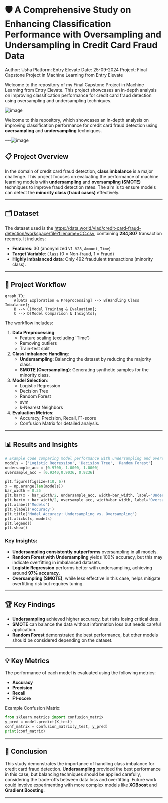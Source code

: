 
# 🛡️ A Comprehensive Study on Enhancing Classification Performance with Oversampling and Undersampling in Credit Card Fraud Data
Author: Usha
Platform: Entry Elevate
Date: 25-09-2024
Project: Final Capstone Project in Machine Learning from Entry Elevate


Welcome to the repository of my Final Capstone Project in Machine Learning from Entry Elevate. This project showcases an in-depth analysis on improving classification performance for credit card fraud detection using oversampling and undersampling techniques.



![image](https://github.com/user-attachments/assets/91650571-bae2-4b91-85f0-8e7bdb9aff1c)


Welcome to this repository, which showcases an in-depth analysis on improving classification performance for credit card fraud detection using **oversampling** and **undersampling** techniques.

---![image](https://github.com/user-attachments/assets/a89b2d93-f999-4d5a-9f1f-ff10380768c1)


## 📋 Project Overview

In the domain of credit card fraud detection, **class imbalance** is a major challenge. This project focuses on evaluating the performance of machine learning models with **undersampling** and **oversampling (SMOTE)** techniques to improve fraud detection rates. The aim is to ensure models can detect the **minority class (fraud cases)** effectively.

---

## 🗂️ Dataset

The dataset used is the https://data.world/vlad/credit-card-fraud-detection/workspace/file?filename=CC.csv, containing **284,807** transaction records. It includes:

- **Features**: 30 (anonymized `V1-V28`, `Amount`, `Time`)
- **Target Variable**: `Class` (0 = Non-fraud, 1 = Fraud)
- **Highly imbalanced data**: Only 492 fraudulent transactions (minority class).

---

## 🚀 Project Workflow

```mermaid
graph TD;
    A[Data Exploration & Preprocessing] --> B[Handling Class Imbalance];
    B --> C[Model Training & Evaluation];
    C --> D[Model Comparison & Insights];
```

The workflow includes:
1. **Data Preprocessing**:
   - Feature scaling (excluding 'Time')
   - Removing outliers
   - Train-test split
2. **Class Imbalance Handling**:
   - **Undersampling**: Balancing the dataset by reducing the majority class.
   - **SMOTE (Oversampling)**: Generating synthetic samples for the minority class.
3. **Model Selection**:
   - Logistic Regression
   - Decision Tree
   - Random Forest
   - svm
   - k-Nearest Neighbors
4. **Evaluation Metrics**:
   - Accuracy, Precision, Recall, F1-score
   - Confusion Matrix for detailed analysis.

---

## 📊 Results and Insights

```python
# Example code comparing model performance with undersampling and oversampling
models = ['Logistic Regression', 'Decision Tree', 'Random Forest']
undersample_acc = [0.9700, 1.0000, 1.0000]
oversample_acc = [0.9340,0.9036, 0.9236]

plt.figure(figsize=(10, 6))
x = np.arange(len(models))
bar_width = 0.35
plt.bar(x - bar_width/2, undersample_acc, width=bar_width, label='Undersampling', color='orange')
plt.bar(x + bar_width/2, oversample_acc, width=bar_width, label='Oversampling', color='blue')
plt.xlabel('Models')
plt.ylabel('Accuracy')
plt.title('Model Accuracy: Undersampling vs. Oversampling')
plt.xticks(x, models)
plt.legend()
plt.show()
```

### Key Insights:
- **Undersampling consistently outperforms** oversampling in all models.
- **Random Forest with Undersampling** yields 100% accuracy, but this may indicate overfitting in imbalanced datasets.
- **Logistic Regression** performs better with undersampling, achieving around **97% accuracy**.
- **Oversampling (SMOTE)**, while less effective in this case, helps mitigate overfitting risk but requires tuning.

---

## 🏆 Key Findings

- **Undersampling** achieved higher accuracy, but risks losing critical data.
- **SMOTE** can balance the data without information loss but needs careful application.
- **Random Forest** demonstrated the best performance, but other models should be considered depending on the dataset.

---


## 💡 Key Metrics

The performance of each model is evaluated using the following metrics:

- **Accuracy**
- **Precision**
- **Recall**
- **F1-score**

Example Confusion Matrix:

```python
from sklearn.metrics import confusion_matrix
y_pred = model.predict(X_test)
conf_matrix = confusion_matrix(y_test, y_pred)
print(conf_matrix)
```

---

## 📝 Conclusion

This study demonstrates the importance of handling class imbalance for credit card fraud detection. **Undersampling** provided the best performance in this case, but balancing techniques should be applied carefully, considering the trade-offs between data loss and overfitting. Future work could involve experimenting with more complex models like **XGBoost** and **Gradient Boosting**.

---

